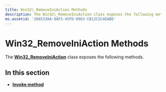 ```yaml
---
title: Win32\_RemoveIniAction Methods
description: The Win32\_RemoveIniAction class exposes the following methods.
ms.assetid: '266533AA-9AF5-45FD-8963-CB12C2C4EAB6'
---
```


# Win32\_RemoveIniAction Methods

The [**Win32\_RemoveIniAction**](win32-removeiniaction.md) class exposes the following methods.

## In this section

-   [**Invoke method**](invoke-method-in-class-win32-removeiniaction.md)

 

 




